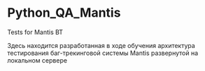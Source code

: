 # Python_QA_Mantis
Tests for Mantis BT

Здесь находится разработанная в ходе обучения архитектура тестирования баг-трекинговой системы Mantis развернутой на локальном сервере

